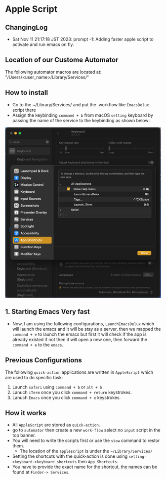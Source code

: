 # Apple Script

## ChangingLog

- Sat Nov 11 21:17:18 JST 2023: prompt -1: Adding faster apple script to activate and run emacs on fly.

## Location of our Custome Automator

The following automator macros are located at: "/Users/<user_name>/Library/Services/"

## How to install

- Go to the ~/Library/Services/ and put the .workflow like `EmacsDelux` script
  there
- Assign the keybinding `command + b` from macOS `setting` keyboard by passing
  the name of the service to the keybinding as shown below:

![MyImage](./assets/M01.png)

## 1. Starting Emacs Very fast

- Now, I am using the following configurations, `LaunchEmacsDelux` which will
  launch the emacs and it will be stay as a server, then we mapped the
  `command + e` to launch the emacs but first it will check if the app is
  already existed if not then it will open a new one, then forward the
  `command + e` to the `emacs`.

## Previous Configurations

The following `quick-action` applications are written in `AppleScript` which are used to do specific task:

1. Launch `safari` using `command + b` or `alt + b`
2. Lanuch `iTerm` once you click `command + return` keystrokes.
3. Lanuch `Emacs` once you click `command + e` keystrokes.

## How it works

- All `AppleScript` are stored as `quick-action`.
- go to `automator` then create a new `work-flow` select no `input` script in the top banner.
- You will need to write the scripts first or use the `stow` command to restor them.
  - The location of the `applescript` is under the `~/Library/Services/`
- Setting the shortcuts with the quick-action is done using `setting->keyboard->keyboard_shortcuts` then `App Shortcuts`.
- You have to provide the exact name for the shortcut, the names can be found at `Finder-> Services`.
